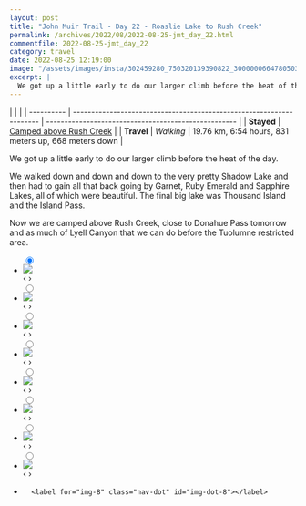 ```yaml
---
layout: post
title: "John Muir Trail - Day 22 - Roaslie Lake to Rush Creek"
permalink: /archives/2022/08/2022-08-25-jmt_day_22.html
commentfile: 2022-08-25-jmt_day_22
category: travel
date: 2022-08-25 12:19:00
image: "/assets/images/insta/302459280_750320139390822_300000066478050324_n_17933076443428723.jpg"
excerpt: |
  We got up a little early to do our larger climb before the heat of the day.
---
```


|            |                                                                      |
| ---------- | -------------------------------------------------------------------- | ---------------------------------------------------- |
| **Stayed** | [Camped above Rush Creek](https://maps.app.goo.gl/6HNSaDtk6ubSB2Yn9) |
| **Travel** | _Walking_                                                            | 19.76 km, 6:54 hours, 831 meters up, 668 meters down |

We got up a little early to do our larger climb before the heat of the day.

We walked down and down and down to the very pretty Shadow Lake and then had to gain all that back going by Garnet, Ruby Emerald and Sapphire Lakes, all of which were beautiful. The final big lake was Thousand Island and the Island Pass.

Now we are camped above Rush Creek, close to Donahue Pass tomorrow and as much of Lyell Canyon that we can do before the Tuolumne restricted area.

<ul class="slides">
    <input type="radio" name="radio-btn" id="img-1" checked="checked" />
    <li class="slide-container">
        <div class="slide">
          <a href="/assets/images/insta/302378600_5628491563840412_3787130743132149707_n_17866078574774074.jpg"><img src="/assets/images/insta/302378600_5628491563840412_3787130743132149707_n_17866078574774074.jpg" /></a>
        </div>
    <div class="nav">
      <label for="img-8" class="prev">&#x2039;</label>
      <label for="img-2" class="next">&#x203a;</label>
    </div>
    </li>
        <input type="radio" name="radio-btn" id="img-2"  />
    <li class="slide-container">
        <div class="slide">
          <a href="/assets/images/insta/301924858_134245809322533_3898481722723859364_n_18058632451336574.jpg"><img src="/assets/images/insta/301924858_134245809322533_3898481722723859364_n_18058632451336574.jpg" /></a>
        </div>
    <div class="nav">
      <label for="img-1" class="prev">&#x2039;</label>
      <label for="img-3" class="next">&#x203a;</label>
    </div>
    </li>
        <input type="radio" name="radio-btn" id="img-3"  />
    <li class="slide-container">
        <div class="slide">
          <a href="/assets/images/insta/302125738_608172904254521_234589073623234933_n_17953841768033205.jpg"><img src="/assets/images/insta/302125738_608172904254521_234589073623234933_n_17953841768033205.jpg" /></a>
        </div>
    <div class="nav">
      <label for="img-2" class="prev">&#x2039;</label>
      <label for="img-4" class="next">&#x203a;</label>
    </div>
    </li>
        <input type="radio" name="radio-btn" id="img-4"  />
    <li class="slide-container">
        <div class="slide">
          <a href="/assets/images/insta/302053778_628467045593893_2662843860768595411_n_17945621933188302.jpg"><img src="/assets/images/insta/302053778_628467045593893_2662843860768595411_n_17945621933188302.jpg" /></a>
        </div>
    <div class="nav">
      <label for="img-3" class="prev">&#x2039;</label>
      <label for="img-5" class="next">&#x203a;</label>
    </div>
    </li>
        <input type="radio" name="radio-btn" id="img-5"  />
    <li class="slide-container">
        <div class="slide">
          <a href="/assets/images/insta/301955729_405227864863980_1471515215065073801_n_17925462365524653.jpg"><img src="/assets/images/insta/301955729_405227864863980_1471515215065073801_n_17925462365524653.jpg" /></a>
        </div>
    <div class="nav">
      <label for="img-4" class="prev">&#x2039;</label>
      <label for="img-6" class="next">&#x203a;</label>
    </div>
    </li>
        <input type="radio" name="radio-btn" id="img-6"  />
    <li class="slide-container">
        <div class="slide">
          <a href="/assets/images/insta/302372709_1031143190883943_3836543369819106961_n_18057561196336822.jpg"><img src="/assets/images/insta/302372709_1031143190883943_3836543369819106961_n_18057561196336822.jpg" /></a>
        </div>
    <div class="nav">
      <label for="img-5" class="prev">&#x2039;</label>
      <label for="img-7" class="next">&#x203a;</label>
    </div>
    </li>
        <input type="radio" name="radio-btn" id="img-7"  />
    <li class="slide-container">
        <div class="slide">
          <a href="/assets/images/insta/301989689_1026426514651849_5341087766439139168_n_17984360842604905.jpg"><img src="/assets/images/insta/301989689_1026426514651849_5341087766439139168_n_17984360842604905.jpg" /></a>
        </div>
    <div class="nav">
      <label for="img-6" class="prev">&#x2039;</label>
      <label for="img-8" class="next">&#x203a;</label>
    </div>
    </li>
    <input type="radio" name="radio-btn" id="img-8" />
    <li class="slide-container">
        <div class="slide">
          <a href="/assets/images/insta/302459280_750320139390822_300000066478050324_n_17933076443428723.jpg"><img src="/assets/images/insta/302459280_750320139390822_300000066478050324_n_17933076443428723.jpg" /></a>
        </div>
    <div class="nav">
      <label for="img-7" class="prev">&#x2039;</label>
      <label for="img-1" class="next">&#x203a;</label>
    </div>
    </li>
			
<li class="nav-dots">
      <label for="img-1" class="nav-dot" id="img-dot-1"></label>
      <label for="img-2" class="nav-dot" id="img-dot-2"></label>
      <label for="img-3" class="nav-dot" id="img-dot-3"></label>
      <label for="img-4" class="nav-dot" id="img-dot-4"></label>
      <label for="img-5" class="nav-dot" id="img-dot-5"></label>
      <label for="img-6" class="nav-dot" id="img-dot-6"></label>
      <label for="img-7" class="nav-dot" id="img-dot-7"></label>

      <label for="img-8" class="nav-dot" id="img-dot-8"></label>

</li>
</ul>
